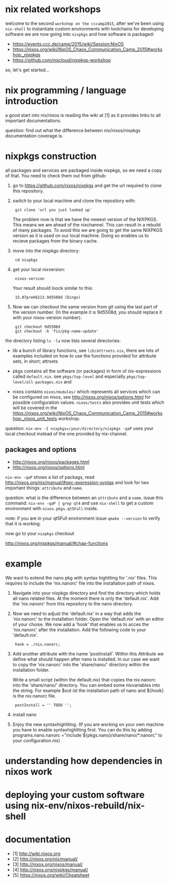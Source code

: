 # nix related workshops

welcome to the second `workshop on the cccamp2015`, after we've been using `nix-shell` to instantiate custom environments with toolchains for 
developing software we are now going into `nixpkgs` and how software is packaged:

* https://events.ccc.de/camp/2015/wiki/Session:NixOS
* https://nixos.org/wiki/NixOS_Chaos_Communication_Camp_2015#workshop:_nixpkgs
* https://github.com/nixcloud/nixpkgs-workshop

so, let's get started...

# nix programming / language introduction

a good start into nix/nixos is reading the wiki at [1] as it provides links to all important documentations. 

question: find out what the difference between nix/nixos/nixpkgs documentation coverage is. 

# nixpkgs construction

all packages and services are packaged inside nixpkgs, so we need a copy of that.
You need to check them out from github:

1. go to https://github.com/nixos/nixpkgs and get the url required to clone 
this repository.

2. switch to your local machine and clone the repository with:

        git clone 'url you just looked up'

    The problem now is that we have the newest version of the NIXPKGS. This  means we are ahead of the nixchannel. This can result in a rebuild of many packages. To avoid this we are going to get the same NIXPKGS version as it is used on our local machine. Doing so enables us to recieve packages from the binary cache.

3. move into the nixpkgs directory:

        cd nixpkgs

4. get your local nixversion:

        nixos-version

    Your result should loock similar to this:

        15.07pre66213.9d5508d (Dingo)

5. Now we can checkout the same version from git using the last part of the version number. (In the example it is 9d5508d, you should replace it with your nixos-version number).

        git checkout 9d5508d
        git checkout -b 'fix/pkg-name-update'


the directory listing `ls -la` now lists several directories:

* lib
  a bunch of library functions, see `lib/attrsets.nix`, there are lots of examples included on how to use the functions provided for attribute sets, in short; attrsets

* pkgs
  contains all the software (or packages) in form of nix-expressions called `default.nix`. see `pkgs/top-level` and especially `pkgs/top-level/all-packages.nix` and 

* nixos
  contains `nixos/modules/` which represents all services which can be configured on nixos, see http://nixos.org/nixos/options.html for possible configuration values. 
  `nixos/tests` also provides unit tests which will be covered in the https://nixos.org/wiki/NixOS_Chaos_Communication_Camp_2015#workshop:_nixos_unit_tests workshop.

question: `nix-env -I nixpkgs=/your/directory/nixpkgs -qaP` uses your local checkout instead of the one provided by nix-channel.

## packages and options
* http://nixos.org/nixos/packages.html
* http://nixos.org/nixos/options.html

`nix-env -qaP` shows a list of packags, read http://nixos.org/nix/manual/#sec-expression-syntax and look for two important things: `attribute` and `name`.

question: what is the difference between an `attribute` and a `name`. issue this command: `nix-env -qaP | grep qt4` and use `nix-shell` to 
get a custom environment with `nixos.pkgs.qt5Full` inside. 

note: if you are in your qt5Full environment issue `qmake --version` to verify that it is working.

now go to your `nixpkgs` checkout 

http://nixos.org/nixpkgs/manual/#chap-functions

# example
We want to extend the nano pkg with syntax highliting for '.nix' files. This requires to include the 'nix.nanorc' file into the installation path of nixos. 

1. Navigate into your nixpkgs directory and find the directory which holds all nano related files. At the moment there is only the 'default.nix'. Add the 'nix.nanorc' from this repository to the nano directory.

2. Now we need to adjust the 'default.nix' in a way that adds the 'nix.nanorc' to the installation folder. Open the 'default.nix' with an editor of your choise. We now 
add a 'hook' that enables us to acces the 'nix.nanorc' after the installation. Add the following code to your 'default.nix'.

        hook = ./nix.nanorc;

3. Add another attribute with the name 'postInstall'. Within this Attribute we define what should happen after nano is installed. In our case we want to copy the 
'nix.nanorc' into the 'share/nano/' directory within the installation folder.  

    Write a small script (within the default.nix) that copies the nix.nanorc into the 'share/nano/' directory. You can embed some nixvariables into the string. For 
example $out ist the installation path of nano and ${hook} is the nix.nanorc file.

        postInstall = '' TODO '';


4. install nano 

5. Enjoy the new syntaxhighliting. (If you are working on your own machine you have to enable syntaxhighliting first. You can do this by adding 
        programs.nano.nanorc ="include ${pkgs.nano}/share/nano/*.nanorc"
    to your configuration.nix)


# understanding how dependencies in nixos work
# deploying your custom software using nix-env/nixos-rebuild/nix-shell

# documentation

* [1] http://wiki.nixos.org
* [2] http://nixos.org/nix/manual/
* [3] http://nixos.org/nixos/manual/
* [4] http://nixos.org/nixpkgs/manual/
* [5] https://nixos.org/wiki/Cheatsheet


